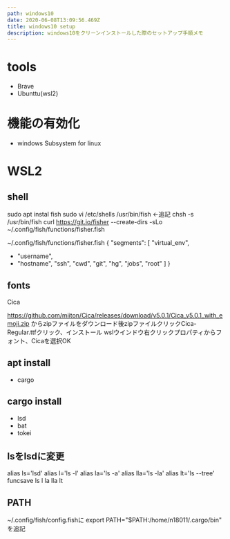 ```yaml
---
path: windows10
date: 2020-06-08T13:09:56.469Z
title: windows10 setup
description: windows10をクリーンインストールした際のセットアップ手順メモ
---
```

# tools
- Brave
- Ubunttu(wsl2)

# 機能の有効化
- windows Subsystem for linux

# WSL2
## shell

sudo apt instal fish
sudo vi /etc/shells
/usr/bin/fish <-追記
chsh -s /usr/bin/fish
curl https://git.io/fisher --create-dirs -sLo ~/.config/fish/functions/fisher.fish

~/.config/fish/functions/fisher.fish
{
  "segments": [
    "virtual_env",
-   "username",
-   "hostname",
    "ssh",
    "cwd",
    "git",
    "hg",
    "jobs",
    "root"
  ]
}

## fonts
Cica

https://github.com/miiton/Cica/releases/download/v5.0.1/Cica_v5.0.1_with_emoji.zip からzipファイルをダウンロード後zipファイルクリックCica-Regular.ttfクリック、インストール
wslウインドウ右クリックプロパティからフォント、Cicaを選択OK


## apt install
- cargo

## cargo install
- lsd
- bat
- tokei

## lsをlsdに変更
alias ls='lsd'
alias l='ls -l'
alias la='ls -a'
alias lla='ls -la'
alias lt='ls --tree'
funcsave ls l la lla lt

## PATH
~/.config/fish/config.fishに
export PATH="$PATH:/home/n18011/.cargo/bin"
を追記
